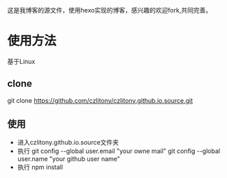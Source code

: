 这是我博客的源文件，使用hexo实现的博客，感兴趣的欢迎fork,共同完善。

# 使用方法

基于Linux

## clone
git clone https://github.com/czlitony/czlitony.github.io.source.git

## 使用
- 进入czlitony.github.io.source文件夹
- 执行 
    git config --global user.email "your owne mail"
    git config --global user.name "your github user name"
- 执行
    npm install


